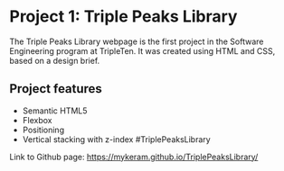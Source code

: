 # Project 1: Triple Peaks Library

The Triple Peaks Library webpage is the first project in the Software Engineering
program at TripleTen. It was created using HTML and CSS, based on a design brief.

## Project features

- Semantic HTML5
- Flexbox
- Positioning
- Vertical stacking with z-index
#TriplePeaksLibrary

Link to Github page: https://mykeram.github.io/TriplePeaksLibrary/

